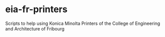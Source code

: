 eia-fr-printers
===============

Scripts to help using Konica Minolta Printers of the College of Engineering and Architecture of Fribourg